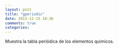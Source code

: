 ```yaml
---
layout: post
title: "gperiodic"
date: 2013-12-15 18:36
comments: true
categories: 
---
```

Muestra la tabla periódica de los elementos quimicos.


